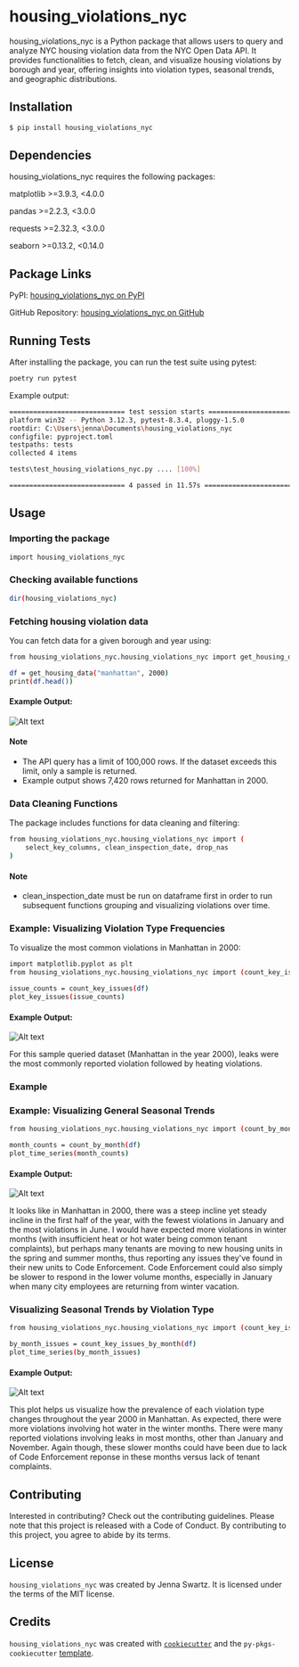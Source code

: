 # housing_violations_nyc

housing_violations_nyc is a Python package that allows users to query and analyze NYC housing violation data from the NYC Open Data API. It provides functionalities to fetch, clean, and visualize housing violations by borough and year, offering insights into violation types, seasonal trends, and geographic distributions.

## Installation

```bash
$ pip install housing_violations_nyc
```

## Dependencies

housing_violations_nyc requires the following packages:

matplotlib >=3.9.3, <4.0.0

pandas >=2.2.3, <3.0.0

requests >=2.32.3, <3.0.0

seaborn >=0.13.2, <0.14.0

## Package Links

PyPI: [housing_violations_nyc on PyPI](https://pypi.org/project/housing-violations-nyc/)

GitHub Repository: [housing_violations_nyc on GitHub](https://github.com/jennaswartz88/housing_violations_nyc)

## Running Tests

After installing the package, you can run the test suite using pytest:

```bash
poetry run pytest
```

Example output:

```bash
============================= test session starts =============================
platform win32 -- Python 3.12.3, pytest-8.3.4, pluggy-1.5.0
rootdir: C:\Users\jenna\Documents\housing_violations_nyc
configfile: pyproject.toml
testpaths: tests
collected 4 items

tests\test_housing_violations_nyc.py .... [100%]

============================= 4 passed in 11.57s =============================
```

## Usage

### Importing the package

```bash
import housing_violations_nyc
```

### Checking available functions

```bash
dir(housing_violations_nyc)
```

### Fetching housing violation data

You can fetch data for a given borough and year using:

```bash
from housing_violations_nyc.housing_violations_nyc import get_housing_data

df = get_housing_data("manhattan", 2000)
print(df.head())
```

#### Example Output:

![Alt text](src/housing_violations_nyc/images/example_dataframe_output.png)

#### Note
- The API query has a limit of 100,000 rows. If the dataset exceeds this limit, only a sample is returned.
- Example output shows 7,420 rows returned for Manhattan in 2000.

### Data Cleaning Functions

The package includes functions for data cleaning and filtering:

```bash
from housing_violations_nyc.housing_violations_nyc import (
    select_key_columns, clean_inspection_date, drop_nas
)
```

#### Note
- clean_inspection_date must be run on dataframe first in order to run subsequent functions grouping and visualizing violations over time.

### Example: Visualizing Violation Type Frequencies

To visualize the most common violations in Manhattan in 2000:

```bash
import matplotlib.pyplot as plt
from housing_violations_nyc.housing_violations_nyc import (count_key_issues, plot_key_issues)

issue_counts = count_key_issues(df)
plot_key_issues(issue_counts)
```

#### Example Output:

![Alt text](src/housing_violations_nyc/images/example_barchart_output.png)

For this sample queried dataset (Manhattan in the year 2000), leaks were the most commonly reported violation followed by heating violations.

### Example

### Example: Visualizing General Seasonal Trends

```bash
from housing_violations_nyc.housing_violations_nyc import (count_by_month, plot_time_series)

month_counts = count_by_month(df)
plot_time_series(month_counts)
```

#### Example Output:

![Alt text](src/housing_violations_nyc/images/overall_monthly_count_plot.png)

It looks like in Manhattan in 2000, there was a steep incline yet steady incline in the first half of the year, with the fewest violations in January and the most violations in June. I would have expected more violations in winter months (with insufficient heat or hot water being common tenant complaints), but perhaps many tenants are moving to new housing units in the spring and summer months, thus reporting any issues they've found in their new units to Code Enforcement. Code Enforcement could also simply be slower to respond in the lower volume months, especially in January when many city employees are returning from winter vacation.

### Visualizing Seasonal Trends by Violation Type

```bash
from housing_violations_nyc.housing_violations_nyc import (count_key_issues_by_month, plot_time_series)

by_month_issues = count_key_issues_by_month(df)
plot_time_series(by_month_issues)
```

#### Example Output:

![Alt text](src/housing_violations_nyc/images/monthly_count_plot_by_issue.png)

This plot helps us visualize how the prevalence of each violation type changes throughout the year 2000 in Manhattan. As expected, there were more violations involving hot water in the winter months. There were many reported violations involving leaks in most months, other than January and November. Again though, these slower months could have been due to lack of Code Enforcement reponse in these months versus lack of tenant complaints.

## Contributing

Interested in contributing? Check out the contributing guidelines. Please note that this project is released with a Code of Conduct. By contributing to this project, you agree to abide by its terms.

## License

`housing_violations_nyc` was created by Jenna Swartz. It is licensed under the terms of the MIT license.

## Credits

`housing_violations_nyc` was created with [`cookiecutter`](https://cookiecutter.readthedocs.io/en/latest/) and the `py-pkgs-cookiecutter` [template](https://github.com/py-pkgs/py-pkgs-cookiecutter).
